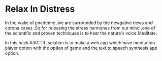 # Relax In Distress

In the wake of pnademic ,we are surrounded by the newgative news and corona cases .So for releasing the stress harmones from our mind ,one of the scientific and proven techniques is to hear the nature's voice.Meditate.

In this hack AIACTR ,solution is to make a web app which have meditation player option with the option of game and the text to speech synthesis app option.


<!-- HTML,CSS and Javascript -->